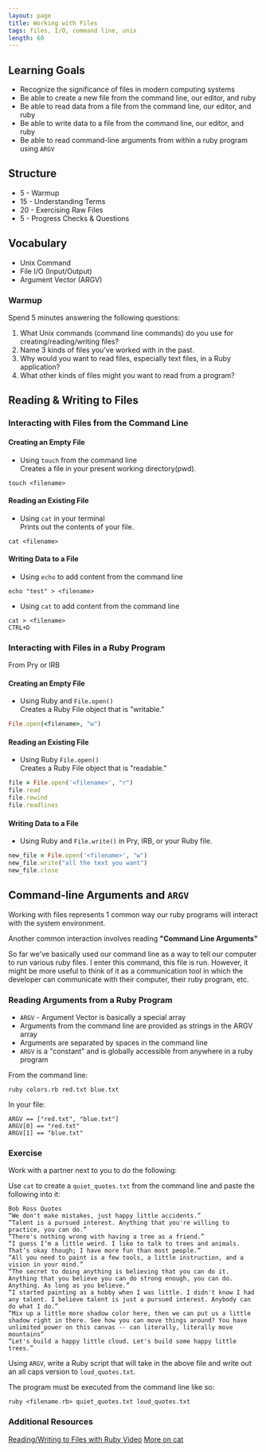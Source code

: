 ```yaml
---
layout: page
title: Working with Files
tags: files, I/O, command line, unix
length: 60
---
```


## Learning Goals

* Recognize the significance of files in modern computing systems
* Be able to create a new file from the command line, our editor, and ruby
* Be able to read data from a file from the command line, our editor, and ruby
* Be able to write data to a file from the command line, our editor, and ruby
* Be able to read command-line arguments from within a ruby program using `ARGV`

## Structure

* 5 - Warmup
* 15 - Understanding Terms
* 20 - Exercising Raw Files
* 5 - Progress Checks & Questions

## Vocabulary 
* Unix Command
* File I/O (Input/Output)
* Argument Vector (ARGV)

### Warmup

Spend 5 minutes answering the following questions:

1. What Unix commands (command line commands) do you use for creating/reading/writing files? 
2. Name 3 kinds of files you've worked with in the past.
4. Why would you want to read files, especially text files, in a Ruby application?
5. What other kinds of files might you want to read from a program?

## Reading & Writing to Files

### Interacting with Files from the Command Line 
####  Creating an Empty File

* Using `touch` from the command line  
   Creates a file in your present working directory(pwd).

```
touch <filename>
```
#### Reading an Existing File

* Using `cat` in your terminal  
   Prints out the contents of your file.

```
cat <filename>
```

#### Writing Data to a File

* Using `echo` to add content from the command line

```
echo "test" > <filename>
```

* Using `cat` to add content from the command line

```
cat > <filename>
CTRL+D
```


### Interacting with Files in a Ruby Program 
From Pry or IRB

#### Creating an Empty File

* Using Ruby and `File.open()`  
    Creates a Ruby File object that is "writable."

```ruby
File.open(<filename>, "w")
```

#### Reading an Existing File

* Using Ruby `File.open()`   
   Creates a Ruby File object that is "readable."

```ruby
file = File.open('<filename>', "r")
file.read 
file.rewind
file.readlines
```

#### Writing Data to a File

* Using Ruby and `File.write()` in Pry, IRB, or your Ruby file.

```ruby
new_file = File.open('<filename>', "w")
new_file.write("all the text you want")
new_file.close
```

## Command-line Arguments and `ARGV`

Working with files represents 1 common way our ruby programs will
interact with the system environment.

Another common interaction involves reading **"Command Line Arguments"**

So far we've basically used our command line as a way to tell our computer to run various ruby files. I enter this command, this file is run. However, it might be more useful to think of it as a communication tool in which the developer can communicate with their computer, their ruby program, etc.

### Reading Arguments from a Ruby Program

* `ARGV` - Argument Vector is basically a special array
* Arguments from the command line are provided as strings in the ARGV array
* Arguments are separated by spaces in the command line
* `ARGV` is a "constant" and is globally accessible from anywhere
in a ruby program

From the command line:
```
ruby colors.rb red.txt blue.txt
```
In your file:
```
ARGV == ["red.txt", "blue.txt"]
ARGV[0] == "red.txt"
ARGV[1] == "blue.txt"
```

### Exercise

Work with a partner next to you to do the following:

Use `cat` to create a `quiet_quotes.txt` from the command line and paste the following into it:

```
Bob Ross Quotes
“We don't make mistakes, just happy little accidents.”
“Talent is a pursued interest. Anything that you're willing to practice, you can do.”
“There's nothing wrong with having a tree as a friend.”
“I guess I’m a little weird. I like to talk to trees and animals. That’s okay though; I have more fun than most people.”
“All you need to paint is a few tools, a little instruction, and a vision in your mind.”
“The secret to doing anything is believing that you can do it. Anything that you believe you can do strong enough, you can do. Anything. As long as you believe.”
“I started painting as a hobby when I was little. I didn't know I had any talent. I believe talent is just a pursued interest. Anybody can do what I do.”
“Mix up a little more shadow color here, then we can put us a little shadow right in there. See how you can move things around? You have unlimited power on this canvas -- can literally, literally move mountains”
“Let's build a happy little cloud. Let's build some happy little trees.”
```

Using `ARGV`, write a Ruby script that will take in the above file and write out an all caps version to `loud_quotes.txt`.

The program must be executed from the command line like so:

```
ruby <filename.rb> quiet_quotes.txt loud_quotes.txt
```

### Additional Resources

[Reading/Writing to Files with Ruby Video](<https://vimeo.com/130322465>)
[More on cat](https://slackbook.org/html/file-commands-output.html)

